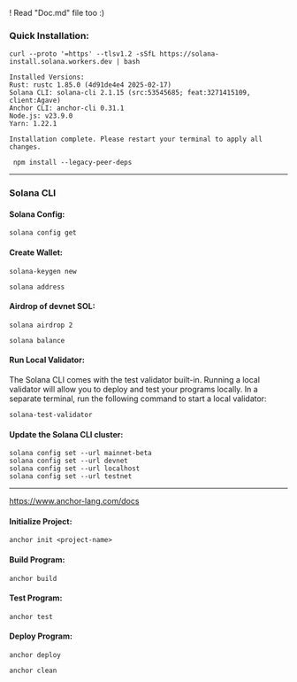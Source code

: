 
! Read "Doc.md" file too :)



### Quick Installation:
```shell
curl --proto '=https' --tlsv1.2 -sSfL https://solana-install.solana.workers.dev | bash
```

```shell
Installed Versions:
Rust: rustc 1.85.0 (4d91de4e4 2025-02-17)
Solana CLI: solana-cli 2.1.15 (src:53545685; feat:3271415109, client:Agave)
Anchor CLI: anchor-cli 0.31.1
Node.js: v23.9.0
Yarn: 1.22.1

Installation complete. Please restart your terminal to apply all changes.
```
```shell
 npm install --legacy-peer-deps
```
-------

### Solana CLI

#### Solana Config:
```shell
solana config get
```


#### Create Wallet:
```shell
solana-keygen new
```

```shell
solana address
```


#### Airdrop of devnet SOL:

```shell
solana airdrop 2
```

```shell
solana balance
```
#### Run Local Validator:
The Solana CLI comes with the test validator built-in. Running a local validator will allow you to deploy and test your programs locally.
In a separate terminal, run the following command to start a local validator:
```shell
solana-test-validator
```


#### Update the Solana CLI cluster:
```shell
solana config set --url mainnet-beta
solana config set --url devnet
solana config set --url localhost
solana config set --url testnet
```

----------------
https://www.anchor-lang.com/docs

#### Initialize Project:
```shell
anchor init <project-name>
```

#### Build Program:
```shell
anchor build
```

#### Test Program:
```shell
anchor test
```

#### Deploy Program:
```shell
anchor deploy
```

```shell
anchor clean
```

